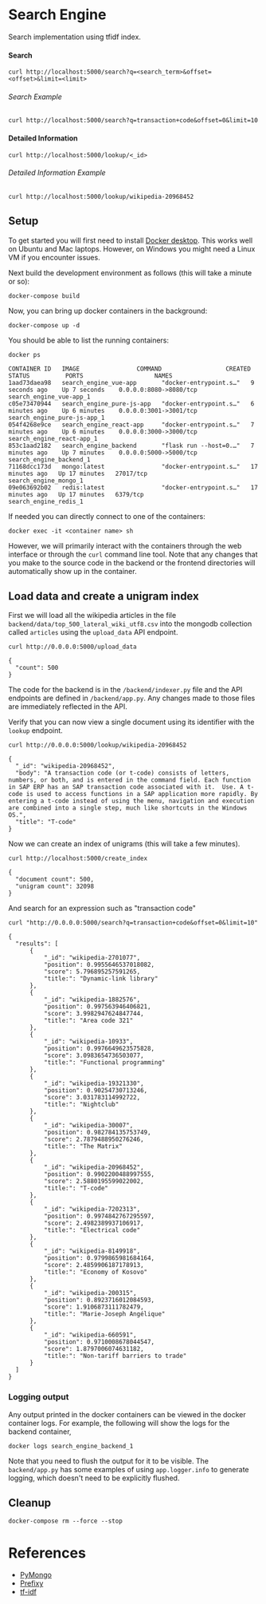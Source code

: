 # Search Engine
Search implementation using tfidf index. 

#### Search

```
curl http://localhost:5000/search?q=<search_term>&offset=<offset>&limit=<limit>

```

###### Search Example

```
curl http://localhost:5000/search?q=transaction+code&offset=0&limit=10

```

#### Detailed Information

```
curl http://localhost:5000/lookup/<_id>

```

###### Detailed Information Example

```
curl http://localhost:5000/lookup/wikipedia-20968452

```

## Setup

To get started you will first need to install [Docker desktop](https://www.docker.com/products/docker-desktop). This works well on Ubuntu and Mac laptops. However, on Windows you might need a Linux VM if you encounter issues.

Next build the development environment as follows (this will take a minute or so):

    docker-compose build

Now, you can bring up docker containers in the background:

    docker-compose up -d

You should be able to list the running containers:

    docker ps

```
CONTAINER ID   IMAGE                COMMAND                  CREATED          STATUS          PORTS                    NAMES
1aad73daea98   search_engine_vue-app       "docker-entrypoint.s…"   9 seconds ago    Up 7 seconds    0.0.0.0:8080->8080/tcp   search_engine_vue-app_1
c05e73470944   search_engine_pure-js-app   "docker-entrypoint.s…"   6 minutes ago    Up 6 minutes    0.0.0.0:3001->3001/tcp   search_engine_pure-js-app_1
054f4268e9ce   search_engine_react-app     "docker-entrypoint.s…"   7 minutes ago    Up 6 minutes    0.0.0.0:3000->3000/tcp   search_engine_react-app_1
853c1aad2182   search_engine_backend       "flask run --host=0.…"   7 minutes ago    Up 7 minutes    0.0.0.0:5000->5000/tcp   search_engine_backend_1
71168dcc173d   mongo:latest                "docker-entrypoint.s…"   17 minutes ago   Up 17 minutes   27017/tcp                search_engine_mongo_1
09e063692b02   redis:latest                "docker-entrypoint.s…"   17 minutes ago   Up 17 minutes   6379/tcp                 search_engine_redis_1
```

If needed you can directly connect to one of the containers:

    docker exec -it <container name> sh

However, we will primarily interact with the containers through the web interface or through the `curl` command line tool. Note that any changes that you make to the source code in the backend or the frontend directories will automatically show up in the container.

## Load data and create a unigram index

First we will load all the wikipedia articles in the file `backend/data/top_500_lateral_wiki_utf8.csv` into the mongodb collection called `articles` using the `upload_data` API endpoint.

    curl http://0.0.0.0:5000/upload_data

```
{
  "count": 500
}
```

The code for the backend is in the `/backend/indexer.py` file and the API endpoints are defined in `/backend/app.py`. Any changes made to those files are immediately reflected in the API.

Verify that you can now view a single document using its identifier with the `lookup` endpoint.

    curl http://0.0.0.0:5000/lookup/wikipedia-20968452

```
{
  "_id": "wikipedia-20968452",
  "body": "A transaction code (or t-code) consists of letters, numbers, or both, and is entered in the command field. Each function in SAP ERP has an SAP transaction code associated with it.  Use. A t-code is used to access functions in a SAP application more rapidly. By entering a t-code instead of using the menu, navigation and execution are combined into a single step, much like shortcuts in the Windows OS.",
  "title": "T-code"
}
```

Now we can create an index of unigrams (this will take a few minutes).

    curl http://localhost:5000/create_index

```
{
  "document count": 500,
  "unigram count": 32098
}
```

And search for an expression such as "transaction code"

    curl "http://0.0.0.0:5000/search?q=transaction+code&offset=0&limit=10"

```
{
  "results": [
      {
          "_id": "wikipedia-2701077",
          "position": 0.9955646537018082,
          "score": 5.796895257591265,
          "title:": "Dynamic-link library"
      },
      {
          "_id": "wikipedia-1882576",
          "position": 0.997563946406821,
          "score": 3.9982947624847744,
          "title:": "Area code 321"
      },
      {
          "_id": "wikipedia-10933",
          "position": 0.9976649623575828,
          "score": 3.0983654736503077,
          "title:": "Functional programming"
      },
      {
          "_id": "wikipedia-19321330",
          "position": 0.90254730713246,
          "score": 3.031783114992722,
          "title:": "Nightclub"
      },
      {
          "_id": "wikipedia-30007",
          "position": 0.982784135753749,
          "score": 2.7879488950276246,
          "title:": "The Matrix"
      },
      {
          "_id": "wikipedia-20968452",
          "position": 0.9902200488997555,
          "score": 2.5880195599022002,
          "title:": "T-code"
      },
      {
          "_id": "wikipedia-7202313",
          "position": 0.9974842767295597,
          "score": 2.4982389937106917,
          "title:": "Electrical code"
      },
      {
          "_id": "wikipedia-8149918",
          "position": 0.9799865981684164,
          "score": 2.4859906187178913,
          "title:": "Economy of Kosovo"
      },
      {
          "_id": "wikipedia-200315",
          "position": 0.8923716012084593,
          "score": 1.9106873111782479,
          "title:": "Marie-Joseph Angélique"
      },
      {
          "_id": "wikipedia-660591",
          "position": 0.9710008678044547,
          "score": 1.8797006074631182,
          "title:": "Non-tariff barriers to trade"
      }
  ]
}
```

### Logging output

Any output printed in the docker containers can be viewed in the docker container logs. For example, the following will show the logs for the backend container,

    docker logs search_engine_backend_1

Note that you need to flush the output for it to be visible. The `backend/app.py` has some examples of using `app.logger.info` to generate logging, which doesn't need to be explicitly flushed.

## Cleanup

    docker-compose rm --force --stop

# References

- [PyMongo](https://www.w3schools.com/python/python_mongodb_getstarted.asp)
- [Prefixy](https://medium.com/@prefixyteam/how-we-built-prefixy-a-scalable-prefix-search-service-for-powering-autocomplete-c20f98e2eff1)
- [tf-idf](https://en.wikipedia.org/wiki/Tf–idf)
